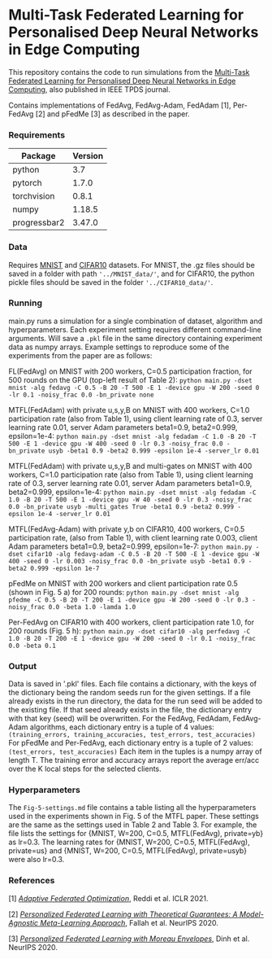 # Multi-Task Federated Learning for Personalised Deep Neural Networks in Edge Computing 

This repository contains the code to run simulations from the [Multi-Task Federated Learning for Personalised Deep Neural Networks in Edge Computing](https://arxiv.org/abs/2007.09236), also published in IEEE TPDS journal.

Contains implementations of FedAvg, FedAvg-Adam, FedAdam [1], Per-FedAvg [2] and pFedMe [3] as described in the paper.

### Requirements
| Package      | Version |
| ------------ | ------- |
| python       | 3.7     |
| pytorch      | 1.7.0   |
| torchvision  | 0.8.1   |
| numpy        | 1.18.5  |
| progressbar2 | 3.47.0  |

### Data
Requires [MNIST](http:/yann.lecun.com/exdb/mnist/) and [CIFAR10](https://www.cs.toronto.edu/~kriz/cifar.html) datasets. For MNIST, the .gz files should be saved in a folder with path `'../MNIST_data/'`, and for CIFAR10, the python pickle files should be saved in the folder `'../CIFAR10_data/'`.

### Running
main.py runs a simulation for a single combination of dataset, algorithm and hyperparameters. Each experiment setting requires different command-line arguments. Will save a `.pkl` file in the same directory containing experiment data as numpy arrays. Example settings to reproduce some of the experiments from the paper are as follows:

FL(FedAvg) on MNIST with 200 workers, C=0.5 participation fraction, for 500 rounds on the GPU (top-left result of Table 2):
`python main.py -dset mnist -alg fedavg -C 0.5 -B 20 -T 500 -E 1 -device gpu -W 200 -seed 0 -lr 0.1 -noisy_frac 0.0 -bn_private none`

MTFL(FedAdam) with private u,s,y,B on MNIST with 400 workers, C=1.0 participation rate (also from Table 1), using client learning rate of 0.3, server learning rate 0.01, server Adam parameters beta1=0.9, beta2=0.999, epsilon=1e-4:
`python main.py -dset mnist -alg fedadam -C 1.0 -B 20 -T 500 -E 1 -device gpu -W 400 -seed 0 -lr 0.3 -noisy_frac 0.0 -bn_private usyb -beta1 0.9 -beta2 0.999 -epsilon 1e-4 -server_lr 0.01`

MTFL(FedAdam) with private u,s,y,B and multi-gates on MNIST with 400 workers, C=1.0 participation rate (also from Table 1), using client learning rate of 0.3, server learning rate 0.01, server Adam parameters beta1=0.9, beta2=0.999, epsilon=1e-4:
`python main.py -dset mnist -alg fedadam -C 1.0 -B 20 -T 500 -E 1 -device gpu -W 40 -seed 0 -lr 0.3 -noisy_frac 0.0 -bn_private usyb -multi_gates True -beta1 0.9 -beta2 0.999 -epsilon 1e-4 -server_lr 0.01`

MTFL(FedAvg-Adam) with private y,b on CIFAR10, 400 workers, C=0.5 participation rate, (also from Table 1), with client learning rate 0.003, client Adam parameters beta1=0.9, beta2=0.999, epsilon=1e-7:
`python main.py -dset cifar10 -alg fedavg-adam -C 0.5 -B 20 -T 500 -E 1 -device gpu -W 400 -seed 0 -lr 0.003 -noisy_frac 0.0 -bn_private usyb -beta1 0.9 -beta2 0.999 -epsilon 1e-7`

pFedMe on MNIST with 200 workers and client participation rate 0.5 (shown in Fig. 5 a) for 200 rounds:
`python main.py -dset mnist -alg pfedme -C 0.5 -B 20 -T 200 -E 1 -device gpu -W 200 -seed 0 -lr 0.3 -noisy_frac 0.0 -beta 1.0 -lamda 1.0`

Per-FedAvg on CIFAR10 with 400 workers, client participation rate 1.0, for 200 rounds (Fig. 5 h):
`python main.py -dset cifar10 -alg perfedavg -C 1.0 -B 20 -T 200 -E 1 -device gpu -W 200 -seed 0 -lr 0.1 -noisy_frac 0.0 -beta 0.1`


### Output
Data is saved in '.pkl' files. Each file contains a dictionary, with the keys of the dictionary being the random seeds run for the given settings. If a file already exists in the run directory, the data for the run seed will be added to the existing file. If that seed already exists in the file, the dictionary entry with that key (seed) will be overwritten. For the FedAvg, FedAdam, FedAvg-Adam algorithms, each dictionary entry is a tuple of 4 values:
`(training_errors, training_accuracies, test_errors, test_accuracies)`
For pFedMe and Per-FedAvg, each dictionary entry is a tuple of 2 values:
`(test_errors, test_accuracies)`
Each item in the tuples is a numpy array of length T. The training error and accuracy arrays report the average err/acc over the K local steps for the selected clients.

### Hyperparameters 
The `Fig-5-settings.md` file contains a table listing all the hyperparameters used in the experiments shown in Fig. 5 of the MTFL paper. These settings are the same as the settings used in Table 2 and Table 3. For example,  the file lists the settings for {MNIST, W=200, C=0.5, MTFL(FedAvg), private=yb} as lr=0.3. The learning rates for {MNIST, W=200, C=0.5, MTFL(FedAvg), private=us} and {MNIST, W=200, C=0.5, MTFL(FedAvg), private=usyb} were also lr=0.3.


### References
[1] [_Adaptive Federated Optimization_](https://openreview.net/forum?id=LkFG3lB13U5), Reddi et al. ICLR 2021.

[2] [_Personalized Federated Learning with Theoretical Guarantees: A Model-Agnostic Meta-Learning Approach_](https://proceedings.neurips.cc/paper/2020/file/24389bfe4fe2eba8bf9aa9203a44cdad-Paper.pdf), Fallah et al. NeurIPS 2020. 

[3] [_Personalized Federated Learning with Moreau Envelopes_](https://proceedings.neurips.cc/paper/2020/file/f4f1f13c8289ac1b1ee0ff176b56fc60-Paper.pdf), Dinh et al. NeurIPS 2020.
